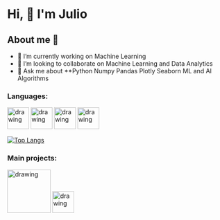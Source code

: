 
 # Hi, 👋 I'm Julio


## About me 👋
- 🔭 I’m currently working on Machine Learning
- 👯 I’m looking to collaborate on Machine Learning and Data Analytics
- 💬 Ask me about **Python Numpy Pandas Plotly Seaborn ML and AI Algorithms
### Languages:
[<img src="https://upload.wikimedia.org/wikipedia/commons/thumb/c/c3/Python-logo-notext.svg/1200px-Python-logo-notext.svg.png" alt="drawing" width="50">](http://python.org) 
[<img src="https://upload.wikimedia.org/wikipedia/commons/thumb/6/61/HTML5_logo_and_wordmark.svg/1200px-HTML5_logo_and_wordmark.svg.png" alt="drawing" width="50">](https://devdocs.io/html/)
[<img src="https://media.jvt.me/53239026de.png" alt="drawing" width="50">](https://git-scm.com)
[<img src="https://upload.wikimedia.org/wikipedia/commons/6/6a/JavaScript-logo.png" alt="drawing" width="50">](https://www.javascript.com)

[![Top Langs](https://github-readme-stats.vercel.app/api/top-langs/?username=juliosanchez7&layout=compact)](https://github.com/anuraghazra/github-readme-stats)
### Main projects:
[<img src="https://905450.smushcdn.com/2177241/wp-content/uploads/icml_web_en.jpg?size=1000x667&lossy=1&strip=1&webp=1" alt="drawing" width="100">](https://github.com/juliosanchez7/NLP) 
[<img src="https://warehouse-camo.ingress.cmh1.psfhosted.org/1c161c363032ee818604f3fbf446669a202d8d60/68747470733a2f2f646f63732e6e657572616c6d616769632e636f6d2f646f63732f736f757263652f7475746f7269616c732f646574656374696f6e5f796f6c6f76352e706e67" alt="drawing" width="50">](https://github.com/juliosanchez7/computer_vision) 

